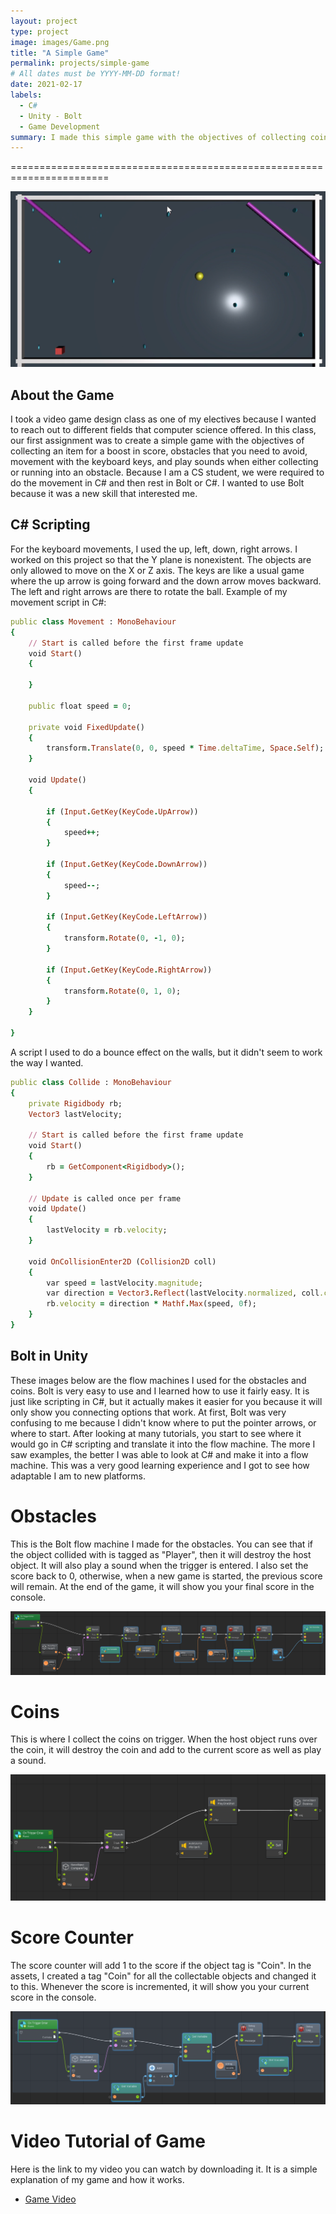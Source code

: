 ```yaml
---
layout: project 
type: project
image: images/Game.png
title: "A Simple Game"
permalink: projects/simple-game
# All dates must be YYYY-MM-DD format!
date: 2021-02-17
labels:
  - C#
  - Unity - Bolt
  - Game Development
summary: I made this simple game with the objectives of collecting coins, avoiding being destroyed by the obstacles, and having keyboard movement in order to get acquainted with Unity.   
---
```


=======================================================================

<img class="ui huge centered rounded image" src="../images/Game.png">

## About the Game

I took a video game design class as one of my electives because I wanted to reach out to different fields that computer science offered.  In this class, our first assignment was to create a simple game with the objectives of collecting an item for a boost in score, obstacles that you need to avoid, movement with the keyboard keys, and play sounds when either collecting or running into an obstacle.  Because I am a CS student, we were required to do the movement in C# and then rest in Bolt or C#.  I wanted to use Bolt because it was a new skill that interested me.  


## C# Scripting
For the keyboard movements, I used the up, left, down, right arrows.  I worked on this project so that the Y plane is nonexistent.  The objects are only allowed to move on the X or Z axis.  The keys are like a usual game where the up arrow is going forward and the down arrow moves backward.  The left and right arrows are there to rotate the ball. 
Example of my movement script in C#:

```ruby
public class Movement : MonoBehaviour
{
    // Start is called before the first frame update
    void Start()
    {
        
    }

    public float speed = 0;

    private void FixedUpdate()
    {
        transform.Translate(0, 0, speed * Time.deltaTime, Space.Self);
    }

    void Update()
    {

        if (Input.GetKey(KeyCode.UpArrow))
        {
            speed++;
        }

        if (Input.GetKey(KeyCode.DownArrow))
        {
            speed--;
        }

        if (Input.GetKey(KeyCode.LeftArrow))
        {
            transform.Rotate(0, -1, 0);
        }

        if (Input.GetKey(KeyCode.RightArrow))
        {
            transform.Rotate(0, 1, 0);
        }
    }

}
```

A script I used to do a bounce effect on the walls, but it didn't seem to work the way I wanted.
``` ruby
public class Collide : MonoBehaviour
{
    private Rigidbody rb;
    Vector3 lastVelocity;

    // Start is called before the first frame update
    void Start()
    {
        rb = GetComponent<Rigidbody>();
    }

    // Update is called once per frame
    void Update()
    {
        lastVelocity = rb.velocity;
    }

    void OnCollisionEnter2D (Collision2D coll)
    {
        var speed = lastVelocity.magnitude;
        var direction = Vector3.Reflect(lastVelocity.normalized, coll.contacts[0].normal);
        rb.velocity = direction * Mathf.Max(speed, 0f);
    }
}
```


## Bolt in Unity
These images below are the flow machines I used for the obstacles and coins.  Bolt is very easy to use and I learned how to use it fairly easy.  It is just like scripting in C#, but it actually makes it easier for you because it will only show you connecting options that work.   At first, Bolt was very confusing to me because I didn't know where to put the pointer arrows, or where to start.  After looking at many tutorials, you start to see where it would go in C# scripting and translate it into the flow machine.  The more I saw examples, the better I was able to look at C# and make it into a flow machine.  This was a very good learning experience and I got to see how adaptable I am to new platforms.

# Obstacles

This is the Bolt flow machine I made for the obstacles.  You can see that if the object collided with is tagged as "Player", then it will destroy the host object.  It will also play a sound when the trigger is entered.  I also set the score back to 0, otherwise, when a new game is started, the previous score will remain.  At the end of the game, it will show you your final score in the console.  

<img class="ui huge centered rounded image" src="../images/Obstacle.png">

# Coins

This is where I collect the coins on trigger.  When the host object runs over the coin, it will destroy the coin and add to the current score as well as play a sound.  

<img class="ui huge centered rounded image" src="../images/Coin-Collect.png">

# Score Counter

The score counter will add 1 to the score if the object tag is "Coin".  In the assets, I created a tag "Coin" for all the collectable objects and changed it to this.  Whenever the score is incremented, it will show you your current score in the console.  

<img class="ui huge centered rounded image" src="../images/ScoreCount.png">


# Video Tutorial of Game

Here is the link to my video you can watch by downloading it.  It is a simple explanation of my game and how it works.  

* [Game Video](github.com/auusui.github.io/blob/master/Project1Video.mp4) 




